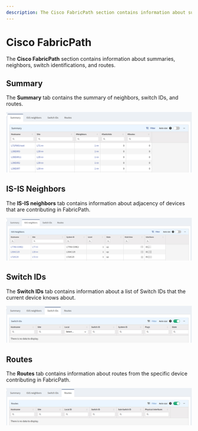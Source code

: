 ```yaml
---
description: The Cisco FabricPath section contains information about summaries, neighbors, switch identifications, and routes. 
---
```


# Cisco FabricPath

The **Cisco FabricPath** section contains information about summaries,
neighbors, switch identifications, and routes.

## Summary

The **Summary** tab contains the summary of neighbors, switch IDs, and routes.

![Summary table](fabricPathSummary.png)

## IS-IS Neighbors

The **IS-IS neighbors** tab contains information about adjacency of devices that
are contributing in FabricPath.

![IS-IS Neighbors table](fabricPathIsisNeighbors.png)

## Switch IDs

The **Switch IDs** tab contains information about a list of Switch IDs that the
current device knows about.

![Switch IDs table](fabricPathSwitchIds.png)

## Routes

The **Routes** tab contains information about routes from the specific device
contributing in FabricPath.

![Routes table](fabricPathRoutes.png)
